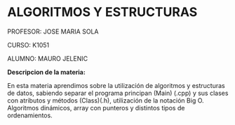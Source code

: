 # ALGORITMOS Y ESTRUCTURAS 

PROFESOR: JOSE MARIA SOLA 

CURSO: K1051

ALUMNO: MAURO JELENIC



**Descripcion de la materia:**

En esta materia aprendimos sobre la utilización de algoritmos y estructuras de datos, sabiendo separar el programa principan (Main) (.cpp) y sus clases con atributos y métodos (Class)(.h), utilización de la notación Big O. Algoritmos dinámicos, array con punteros y distintos tipos de ordenamientos. 
